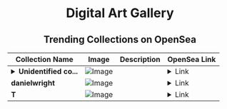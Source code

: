 <div align="center">

# Digital Art Gallery

## Trending Collections on OpenSea

| Collection Name                       | Image                                                                                     | Description                       | OpenSea Link                                                                                          |
|---------------------------------------|-------------------------------------------------------------------------------------------|-----------------------------------|--------------------------------------------------------------------------------------------------------|
| **<details><summary>Unidentified co...</summary>Unidentified contract 39fe2886-3a13-46f1-97c4-8073d863fed5</details>** | ![Image](https://i.seadn.io/s/raw/files/cf57d187551dd413e4295042fa0b97b2.jpg?w=500&auto=format?w=200&auto=format) |  | <details><summary>Link</summary>[Unidentified contract 39fe2886-3a13-46f1-97c4-8073d863fed5](https://opensea.io/collection/unidentified-contract-39fe2886-3a13-46f1-97c4-8073)</details> |
| **danielwright** | ![Image](https://i.seadn.io/s/raw/files/7bd998c66e89e3f9f48fb4cd28cbfab1.webp?w=500&auto=format?w=200&auto=format) |  | <details><summary>Link</summary>[danielwright](https://opensea.io/collection/danielwright)</details> |
| **T** | ![Image](https://i.seadn.io/s/raw/files/996913debefdf1bfb635c222ad2c92ea.jpg?w=500&auto=format?w=200&auto=format) |  | <details><summary>Link</summary>[T](https://opensea.io/collection/t-2516)</details> |

</div>